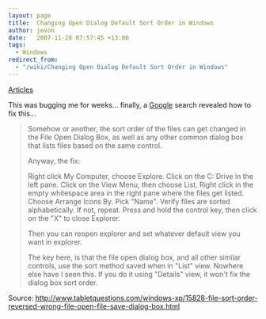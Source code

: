 ```yaml
---
layout: page
title:  Changing Open Dialog Default Sort Order in Windows
author: jevon
date:   2007-11-28 07:57:45 +13:00
tags:
  - Windows
redirect_from:
  - "/wiki/Changing Open Dialog Default Sort Order in Windows"
---
```


[Articles](Articles.md)

This was bugging me for weeks... finally, a [Google](google.md) search revealed how to fix this...

> Somehow or another, the sort order of the files can get changed in the File Open Dialog Box, as well as any other common dialog box that lists files based on the same control.
>
> Anyway, the fix:
>
> Right click My Computer, choose Explore.
> Click on the C: Drive in the left pane.
> Click on the View Menu, then choose List.
> Right click in the empty whitespace area in the right pane where the
> files get listed.
> Choose Arrange Icons By.
> Pick "Name".
> Verify files are sorted alphabetically. If not, repeat.
> Press and hold the control key, then click on the "X" to close
> Explorer.
>
> Then you can reopen explorer and set whatever default view you want in explorer.
>
> The key here, is that the file open dialog box, and all other similar controls, use the sort method saved when in "List" view. Nowhere else have I seen this. If you do it using "Details" view, it won't fix the dialog box sort order.

Source: http://www.tabletquestions.com/windows-xp/15828-file-sort-order-reversed-wrong-file-open-file-save-dialog-box.html
